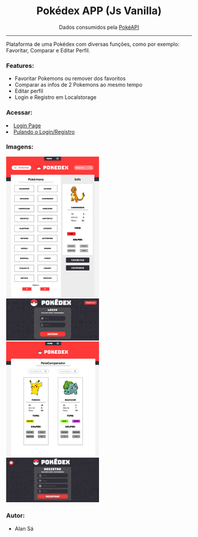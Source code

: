 <h1 align="center"> Pokédex APP (Js Vanilla) </h1>

<p align="center"> Dados consumidos pela <a href="https://pokeapi.co/">PokéAPI</a></p>

<hr/>

<p> Plataforma de uma Pokédex com diversas funções, como por exemplo: Favoritar, Comparar e Editar Perfil. </p>

<h3> Features: </h3>

<ul>
  <li>Favoritar Pokemons ou remover dos favoritos</li>
  <li>Comparar as infos de 2 Pokemons ao mesmo tempo</li>
  <li>Editar perfil</li>
  <li>Login e Registro em Localstorage</li>
</ul>

<h3> Acessar:</h3>

<li><a href="https://az1nn.github.io/pokedex/login-page/index.html"> Login Page </a></li>
<li><a href="https://az1nn.github.io/pokedex/random-page/index.html"> Pulando o Login/Registro </a></li>

<h3>Imagens:</h3>

<img src="/docs/randompage.png" width="50%"></img>
<img src="/docs/loginpage.png" width="50%"></img>
<img src="/docs/comparepage.png" width="50%"></img>
<img src="/docs/register.png" width="50%"></img>

<h3>Autor:</h3>
<ul>
  <li>Alan Sá</li>
</ul>
